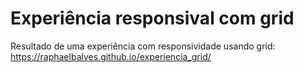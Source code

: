 # Experiência responsival com grid

Resultado de uma experiência com responsividade usando grid: https://raphaelbalves.github.io/experiencia_grid/
